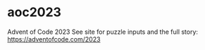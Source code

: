 # aoc2023
Advent of Code 2023
See site for puzzle inputs and the full story: https://adventofcode.com/2023
